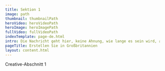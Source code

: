 ```yaml
---
title: Sektion 1
image: path
thumbnail: thumbnailPath
heroVideo: heroVideoPath
heroImage: heroImagePath
fullVideo: fullVideoPath
indexTemplate: page-de.html
intro: Die Nachricht geht hier, keine Ahnung, wie lange es sein wird, aber dieses Beispiel Exemplar 17 Wörter.
pageTitle: Erstellen Sie in Großbritannien
layout: content.html
---
```


Creative-Abschnitt 1
